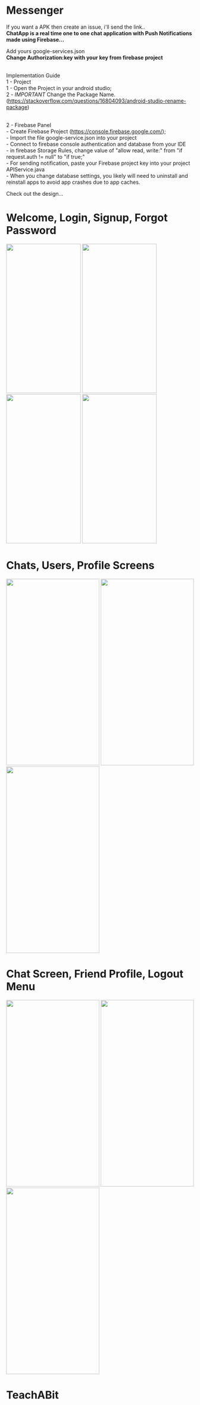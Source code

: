 
# Messenger #

If you want a APK then create an issue, i'll send the link..
<br><b>ChatApp is a real time one to one chat application with Push Notifications made using Firebase...</b>

Add yours google-services.json
<br><b> Change Authorization:key with your key from firebase project</b>

<br>Implementation Guide 
<br>1 - Project
<br>1 - Open the Project in your android studio;
<br>2 - *IMPORTANT* Change the Package Name. (https://stackoverflow.com/questions/16804093/android-studio-rename-package)

<br>2 - Firebase Panel
<br>- Create Firebase Project (https://console.firebase.google.com/);
<br>- Import the file google-service.json into your project
<br>- Connect to firebase console authentication and database from your IDE
<br>- in firebase Storage Rules, change value of "allow read, write:" from "if request.auth != null" to "if true;"
<br>- For sending notification, paste your Firebase project key into your project APIService.java
<br>- When you change database settings, you likely will need to uninstall and reinstall apps to avoid app crashes due to app caches.

Check out the design...
# Welcome, Login, Signup, Forgot Password
<img src="https://user-images.githubusercontent.com/26492582/67112482-f7031780-f1f4-11e9-8264-4245187fbc8d.png" width="200" height="400"/>   <img src="https://user-images.githubusercontent.com/26492582/67112477-f7031780-f1f4-11e9-843e-43ef987ea1df.png" width="200" height="400"/>    <img src="https://user-images.githubusercontent.com/26492582/67112478-f7031780-f1f4-11e9-8beb-1daa94300ccb.png" width="200" height="400"/>    <img src="https://user-images.githubusercontent.com/26492582/67112474-f5d1ea80-f1f4-11e9-83ab-f89e4d55967e.png" width="200" height="400"/>  

# Chats, Users, Profile Screens
<img src="https://user-images.githubusercontent.com/26492582/67112193-45fc7d00-f1f4-11e9-8350-2c42c320f73b.png" width="250" height="500"/>    <img src="https://user-images.githubusercontent.com/26492582/67112192-45fc7d00-f1f4-11e9-9dc6-f7a92db849da.png" width="250" height="500"/>    <img src="https://user-images.githubusercontent.com/26492582/67112191-45fc7d00-f1f4-11e9-83a7-06da1a9b2457.png" width="250" height="500"/> 
 
# Chat Screen, Friend Profile, Logout Menu
<img src="https://user-images.githubusercontent.com/26492582/67112187-4432b980-f1f4-11e9-94da-910e9e749702.png" width="250" height="500"/>    <img src="https://user-images.githubusercontent.com/26492582/67112181-439a2300-f1f4-11e9-9125-6fa64426e583.png" width="250" height="500"/>    <img src="https://user-images.githubusercontent.com/26492582/67112180-43018c80-f1f4-11e9-82c2-7c299e6d9cc1.png" width="250" height="500"/>




# TeachABit
